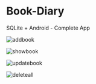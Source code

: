 # Book-Diary

SQLite + Android - Complete App

![addbook](https://user-images.githubusercontent.com/75776014/122574581-6afe5e80-d06d-11eb-8f39-4f44e520efc7.JPG)

![showbook](https://user-images.githubusercontent.com/75776014/122574590-6e91e580-d06d-11eb-8406-a6f7e9ecb3a0.JPG)

![updatebook](https://user-images.githubusercontent.com/75776014/122574602-70f43f80-d06d-11eb-9c56-6c2b99f10d1f.JPG)

![deleteall](https://user-images.githubusercontent.com/75776014/122574611-73ef3000-d06d-11eb-9695-ba62ff06bdcc.JPG)

